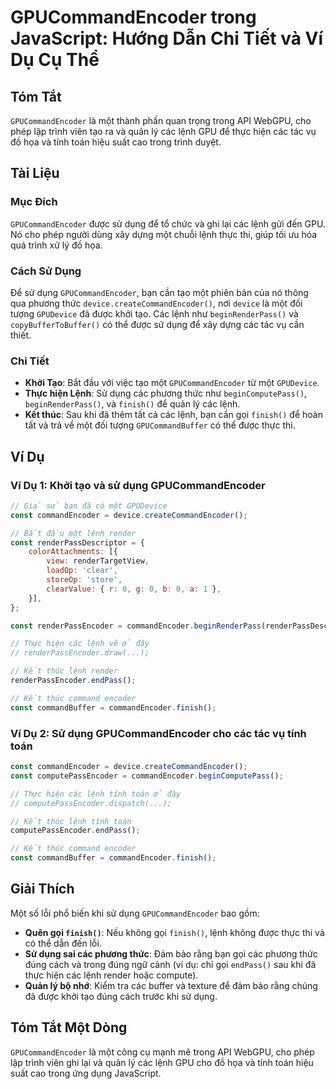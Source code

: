 <!--
Meta Description: # GPUCommandEncoder trong JavaScript: Hướng Dẫn Chi Tiết và Ví Dụ Cụ Thể ## Tóm Tắt `GPUCommandEncoder` là một thành phần quan trọng trong API WebGPU,...
Meta Keywords: các, lệnh, một, dụng, gpucommandencoder
-->

# GPUCommandEncoder trong JavaScript: Hướng Dẫn Chi Tiết và Ví Dụ Cụ Thể

## Tóm Tắt
`GPUCommandEncoder` là một thành phần quan trọng trong API WebGPU, cho phép lập trình viên tạo ra và quản lý các lệnh GPU để thực hiện các tác vụ đồ họa và tính toán hiệu suất cao trong trình duyệt. 

## Tài Liệu
### Mục Đích
`GPUCommandEncoder` được sử dụng để tổ chức và ghi lại các lệnh gửi đến GPU. Nó cho phép người dùng xây dựng một chuỗi lệnh thực thi, giúp tối ưu hóa quá trình xử lý đồ họa.

### Cách Sử Dụng
Để sử dụng `GPUCommandEncoder`, bạn cần tạo một phiên bản của nó thông qua phương thức `device.createCommandEncoder()`, nơi `device` là một đối tượng `GPUDevice` đã được khởi tạo. Các lệnh như `beginRenderPass()` và `copyBufferToBuffer()` có thể được sử dụng để xây dựng các tác vụ cần thiết.

### Chi Tiết
- **Khởi Tạo**: Bắt đầu với việc tạo một `GPUCommandEncoder` từ một `GPUDevice`.
- **Thực hiện Lệnh**: Sử dụng các phương thức như `beginComputePass()`, `beginRenderPass()`, và `finish()` để quản lý các lệnh.
- **Kết thúc**: Sau khi đã thêm tất cả các lệnh, bạn cần gọi `finish()` để hoàn tất và trả về một đối tượng `GPUCommandBuffer` có thể được thực thi.

## Ví Dụ
### Ví Dụ 1: Khởi tạo và sử dụng GPUCommandEncoder
```javascript
// Giả sử bạn đã có một GPUDevice
const commandEncoder = device.createCommandEncoder();

// Bắt đầu một lệnh render
const renderPassDescriptor = {
    colorAttachments: [{
        view: renderTargetView,
        loadOp: 'clear',
        storeOp: 'store',
        clearValue: { r: 0, g: 0, b: 0, a: 1 },
    }],
};

const renderPassEncoder = commandEncoder.beginRenderPass(renderPassDescriptor);

// Thực hiện các lệnh vẽ ở đây
// renderPassEncoder.draw(...);

// Kết thúc lệnh render
renderPassEncoder.endPass();

// Kết thúc command encoder
const commandBuffer = commandEncoder.finish();
```

### Ví Dụ 2: Sử dụng GPUCommandEncoder cho các tác vụ tính toán
```javascript
const commandEncoder = device.createCommandEncoder();
const computePassEncoder = commandEncoder.beginComputePass();

// Thực hiện các lệnh tính toán ở đây
// computePassEncoder.dispatch(...);

// Kết thúc lệnh tính toán
computePassEncoder.endPass();

// Kết thúc command encoder
const commandBuffer = commandEncoder.finish();
```

## Giải Thích
Một số lỗi phổ biến khi sử dụng `GPUCommandEncoder` bao gồm:
- **Quên gọi `finish()`**: Nếu không gọi `finish()`, lệnh không được thực thi và có thể dẫn đến lỗi.
- **Sử dụng sai các phương thức**: Đảm bảo rằng bạn gọi các phương thức đúng cách và trong đúng ngữ cảnh (ví dụ: chỉ gọi `endPass()` sau khi đã thực hiện các lệnh render hoặc compute).
- **Quản lý bộ nhớ**: Kiểm tra các buffer và texture để đảm bảo rằng chúng đã được khởi tạo đúng cách trước khi sử dụng.

## Tóm Tắt Một Dòng
`GPUCommandEncoder` là một công cụ mạnh mẽ trong API WebGPU, cho phép lập trình viên ghi lại và quản lý các lệnh GPU cho đồ họa và tính toán hiệu suất cao trong ứng dụng JavaScript.